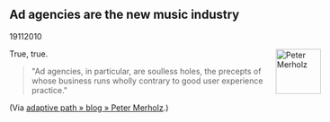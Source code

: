 <article><h1>Ad agencies are the new music industry</h1><time><span class="day">19</span><span class="month">11</span><span class="year">2010</span></time><p>True, true.<img src="http://wnas.nl/user/files/headshot_peterme_20101119092727.jpg" alt="Peter Merholz" title="Peter Merholz" border="0" width="80" height="80" style="float:right;margin-right:-50px" /></p><blockquote><p>"Ad agencies, in particular, are soulless holes, the precepts of whose business runs wholly contrary to good user experience practice."</p></blockquote><p>(Via <a href="http://www.adaptivepath.com/blog/2010/11/18/the-pernicious-effects-of-advertising-and-marketing-agencies-trying-to-deliver-user-experience-design/">adaptive path » blog » Peter Merholz</a>.)</p></article>